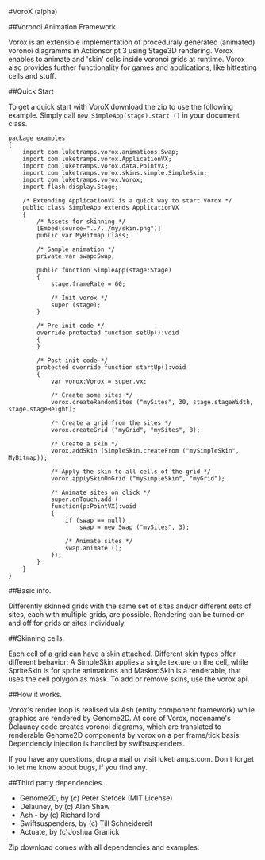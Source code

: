 #VoroX (alpha)

##Voronoi Animation Framework

Vorox is an extensible implementation of proceduraly generated (animated) voronoi diagramms in Actionscript 3 using Stage3D rendering. Vorox enables to animate and 'skin' cells inside voronoi grids at runtime. Vorox also provides further functionality for games and applications, like hittesting cells and stuff. 


##Quick Start

To get a quick start with VoroX download the zip to use the following example. Simply call <code>new SimpleApp(stage).start ()</code> in your document class.

```actionscript3
package examples 
{
	import com.luketramps.vorox.animations.Swap;
	import com.luketramps.vorox.ApplicationVX;
	import com.luketramps.vorox.data.PointVX;
	import com.luketramps.vorox.skins.simple.SimpleSkin;
	import com.luketramps.vorox.Vorox;
	import flash.display.Stage;
	
	/* Extending ApplicationVX is a quick way to start Vorox */
	public class SimpleApp extends ApplicationVX
	{
		/* Assets for skinning */
		[Embed(source="../../my/skin.png")]
		public var MyBitmap:Class;
		
		/* Sample animation */
		private var swap:Swap;
		
		public function SimpleApp(stage:Stage) 
		{
			stage.frameRate = 60;
			
			/* Init vorox */
			super (stage);
		}
		
		/* Pre init code */
		override protected function setUp():void 
		{
		}
		
		/* Post init code */
		protected override function startUp():void
		{
			var vorox:Vorox = super.vx;
			
			/* Create some sites */
			vorox.createRandomSites ("mySites", 30, stage.stageWidth, stage.stageHeight);
			
			/* Create a grid from the sites */
			vorox.createGrid ("myGrid", "mySites", 8);
			
			/* Create a skin */
			vorox.addSkin (SimpleSkin.createFrom ("mySimpleSkin", MyBitmap));
			
			/* Apply the skin to all cells of the grid */
			vorox.applySkinOnGrid ("mySimpleSkin", "myGrid");	

			/* Animate sites on click */
			super.onTouch.add (
			function(p:PointVX):void
			{
				if (swap == null)
					swap = new Swap ("mySites", 3);
					
				/* Animate sites */
				swap.animate ();
			});
		}	
	}
}
```


##Basic info.

Differently skinned grids with the same set of sites and/or different sets of sites, each with multiple grids, are possible. Rendering can be turned on and off for grids or sites individualy. 


##Skinning cells.

Each cell of a grid can have a skin attached. Different skin types offer different behavior: A SimpleSkin applies a single texture on the cell, while SpriteSkin is for sprite animations and MaskedSkin is a renderable, that uses the cell polygon as mask. To add or remove skins, use the vorox api.


##How it works.

Vorox's render loop is realised via Ash (entity component framework) while graphics are rendered by Genome2D. At core of Vorox, nodename's Delauney code creates voronoi diagrams, which are translated to renderable Genome2D components by vorox on a per frame/tick basis. Dependenciy injection is handled by swiftsuspenders.


If you have any questions, drop a mail or visit luketramps.com. Don't forget to let me know about bugs, if you find any.


##Third party dependencies. 

- Genome2D, by (c) Peter Stefcek (MIT License)
- Delauney, by (c) Alan Shaw 
- Ash - by (c) Richard lord
- Swiftsuspenders, by (c) Till Schneidereit
- Actuate, by  (c)Joshua Granick


Zip download comes with all dependencies and examples.
